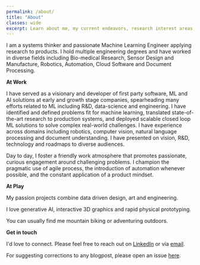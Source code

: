 ```yaml
---
permalink: /about/
title: "About"
classes: wide
excerpt: Learn about me, my current endeavors, research interest areas, and the motive behind this personal blog.
---
```


I am a systems thinker and passionate Machine Learning Engineer applying research to products. I hold multiple engineering degrees and have worked in diverse fields including Bio-medical Research, Sensor Design and Manufacture, Robotics, Automation, Cloud Software and Document Processing.

**At Work**

I have served as a visionary and developer of first party software, ML and AI solutions at early and growth stage companies, spearheading many efforts related to ML including R&D, data-science and engineering. I have identified and defined problems fit for machine learning, translated state-of-the-art research to production systems, and deployed scalable closed loop ML solutions to solve complex real-world challenges. I have experience across domains including robotics, computer vision, natural language processing and document understanding. I have presented on vision, R&D, technology and roadmaps to diverse audiences.

Day to day, I foster a friendly work atmosphere that promotes passionate, curious engagement around challenging problems. I champion the pragmatic use of agile process, the introduction of automation whenever possible, and the constant application of a product mindset.

**At Play**

My passion projects combine data driven design, art and engineering.

I love generative AI, interactive 3D graphics and rapid physical prototyping.

You can usually find me mountain biking or adventuring outdoors.

**Get in touch**  

I'd love to connect. Please feel free to reach out on [LinkedIn](https://www.linkedin.com/in/david-young-09509210a) or via [email](mailto:david@questionablyartificial.com).

For suggesting corrections to any blogpost, please open an issue [here](https://github.com/dcyoung/dcyoung.github.io/issues/new).
